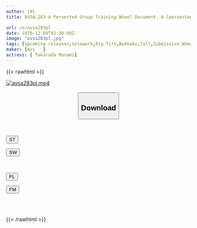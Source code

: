 ```yaml
---
author: j91
title: AVSA-283 A Perverted Group Training Wheel Document. A [perverted Tall Masochistic Beauty With Huge Breasts] Who Is Tamed By Her Master Begs To Be Fucked In A Ring. The Woman Becomes Ecstatic With The Ring Training Game [a Pleasure Similar To Joy] Outdoors To Her Heart's Content. She Lets Out A [cry Of Agony] And Is In A State Of Daze With [sobbing Acme]! Monami Takarada

url: /v/avsa283pl
date: 1970-12-09T02:30:00Z
image: "avsa283pl.jpg"
tags: [Upcoming releases,Solowork,Big Tits,Bukkake,Tall,Submissive Woman	 ]
maker: [Avs   ]
actress: [ Takarada Monami]
---
```



{{< rawhtml >}}

<div class="video" data-videoid="pending_link_2.html">
    <a href="javascript:;">
        <img src="/v/avsa283pl/avsa283pl.jpg" width="WIDTH" height="HEIGHT" alt="avsa283pl.mp4" loading="lazy">
    </a>
</div>

<script type="text/javascript" src="https://j91.asia/asset/on-demand-pend.js"></script>

<br>
  <link rel="stylesheet" href="https://j91.asia/asset/bs5.css">
  
  <center>
  <button class="btn btn-primary" type="button" data-bs-toggle="collapse" data-bs-target=".multi-collapse" aria-expanded="false" aria-controls="multiCollapseExample1 multiCollapseExample2"><h2>Download</h2></button></center>
</p>
<div class="row">
  <div class="col">
    <div class="collapse multi-collapse" id="multiCollapseExample1">
      <div class="card card-body">
	      	      <br>
<div class="buttons">  
<p><a href="https://j91.asia/pending_link_2.html" target="_blank"><button class="btn-hover color-3"><i class="fa fa-download"></i> ST</button></a></p>
<p><a href="https://j91.asia/pending_link_2.html" target="_blank"><button class="btn-hover color-2"><i class="fa fa-download"></i> SW</button></a></p></div>
    </div>
  </div>
</div>
  <div class="col">
    <div class="collapse multi-collapse" id="multiCollapseExample2">
      <div class="card card-body">
	      <br>
<div class="buttons">
<p><a href="https://j91.asia/pending_link_2.html" target="_blank"><button class="btn-hover color-9"><i class="fa fa-download"></i> FL</button></a></p>
<p><a href="https://j91.asia/pending_link_2.html" target="_blank"><button class="btn-hover color-8"><i class="fa fa-download"></i> FM</button></a></p></div>
<br><br>
      </div>
    </div>
  </div>
</div>

{{< /rawhtml >}}